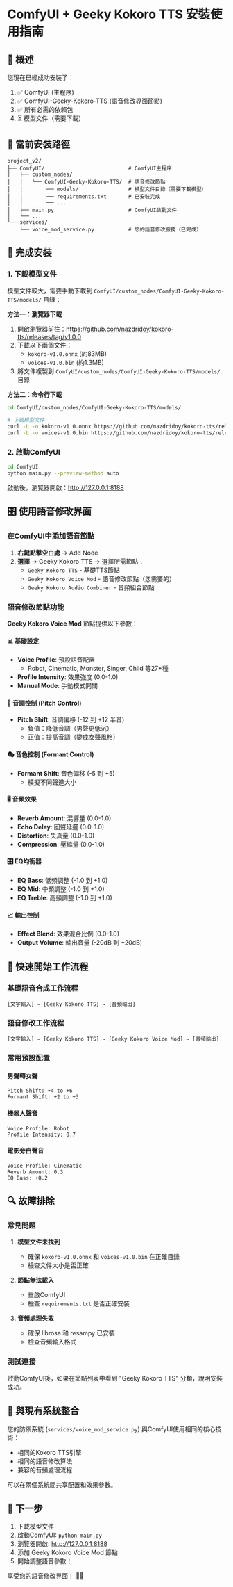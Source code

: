 # ComfyUI + Geeky Kokoro TTS 安裝使用指南

## 🎯 概述

您現在已經成功安裝了：
1. ✅ ComfyUI (主程序)
2. ✅ ComfyUI-Geeky-Kokoro-TTS (語音修改界面節點)
3. ✅ 所有必需的依賴包
4. ⏳ 模型文件（需要下載）

## 📂 當前安裝路徑

```
project_v2/
├── ComfyUI/                           # ComfyUI主程序
│   ├── custom_nodes/
│   │   └── ComfyUI-Geeky-Kokoro-TTS/  # 語音修改節點
│   │       ├── models/                # 模型文件目錄（需要下載模型）
│   │       ├── requirements.txt       # 已安裝完成
│   │       └── ...
│   ├── main.py                        # ComfyUI啟動文件
│   └── ...
└── services/
    └── voice_mod_service.py           # 您的語音修改服務（已完成）
```

## 🔧 完成安裝

### 1. 下載模型文件

模型文件較大，需要手動下載到 `ComfyUI/custom_nodes/ComfyUI-Geeky-Kokoro-TTS/models/` 目錄：

**方法一：瀏覽器下載**
1. 開啟瀏覽器前往：https://github.com/nazdridoy/kokoro-tts/releases/tag/v1.0.0
2. 下載以下兩個文件：
   - `kokoro-v1.0.onnx` (約83MB)
   - `voices-v1.0.bin` (約1.3MB)
3. 將文件複製到 `ComfyUI/custom_nodes/ComfyUI-Geeky-Kokoro-TTS/models/` 目錄

**方法二：命令行下載**
```bash
cd ComfyUI/custom_nodes/ComfyUI-Geeky-Kokoro-TTS/models/

# 下載模型文件
curl -L -o kokoro-v1.0.onnx https://github.com/nazdridoy/kokoro-tts/releases/download/v1.0.0/kokoro-v1.0.onnx
curl -L -o voices-v1.0.bin https://github.com/nazdridoy/kokoro-tts/releases/download/v1.0.0/voices-v1.0.bin
```

### 2. 啟動ComfyUI

```bash
cd ComfyUI
python main.py --preview-method auto
```

啟動後，瀏覽器開啟：http://127.0.0.1:8188

## 🎛️ 使用語音修改界面

### 在ComfyUI中添加語音節點

1. **右鍵點擊空白處** → Add Node
2. **選擇** → Geeky Kokoro TTS → 選擇所需節點：
   - `Geeky Kokoro TTS` - 基礎TTS節點
   - `Geeky Kokoro Voice Mod` - 語音修改節點（您需要的）
   - `Geeky Kokoro Audio Combiner` - 音頻組合節點

### 語音修改節點功能

**Geeky Kokoro Voice Mod** 節點提供以下參數：

#### 📊 基礎設定
- **Voice Profile**: 預設語音配置
  - Robot, Cinematic, Monster, Singer, Child 等27+種
- **Profile Intensity**: 效果強度 (0.0-1.0)
- **Manual Mode**: 手動模式開關

#### 🎵 音調控制 (Pitch Control)
- **Pitch Shift**: 音調偏移 (-12 到 +12 半音)
  - 負值：降低音調（男聲更低沉）
  - 正值：提高音調（變成女聲風格）

#### 🎭 音色控制 (Formant Control)
- **Formant Shift**: 音色偏移 (-5 到 +5)
  - 模擬不同聲道大小

#### 🎚️ 音頻效果
- **Reverb Amount**: 混響量 (0.0-1.0)
- **Echo Delay**: 回聲延遲 (0.0-1.0)
- **Distortion**: 失真量 (0.0-1.0)
- **Compression**: 壓縮量 (0.0-1.0)

#### 🎛️ EQ均衡器
- **EQ Bass**: 低頻調整 (-1.0 到 +1.0)
- **EQ Mid**: 中頻調整 (-1.0 到 +1.0)
- **EQ Treble**: 高頻調整 (-1.0 到 +1.0)

#### 📈 輸出控制
- **Effect Blend**: 效果混合比例 (0.0-1.0)
- **Output Volume**: 輸出音量 (-20dB 到 +20dB)

## 🚀 快速開始工作流程

### 基礎語音合成工作流程
```
[文字輸入] → [Geeky Kokoro TTS] → [音頻輸出]
```

### 語音修改工作流程
```
[文字輸入] → [Geeky Kokoro TTS] → [Geeky Kokoro Voice Mod] → [音頻輸出]
```

### 常用預設配置

#### 男聲轉女聲
```
Pitch Shift: +4 to +6
Formant Shift: +2 to +3
```

#### 機器人聲音
```
Voice Profile: Robot
Profile Intensity: 0.7
```

#### 電影旁白聲音
```
Voice Profile: Cinematic
Reverb Amount: 0.3
EQ Bass: +0.2
```

## 🔍 故障排除

### 常見問題

1. **模型文件未找到**
   - 確保 `kokoro-v1.0.onnx` 和 `voices-v1.0.bin` 在正確目錄
   - 檢查文件大小是否正確

2. **節點無法載入**
   - 重啟ComfyUI
   - 檢查 `requirements.txt` 是否正確安裝

3. **音頻處理失敗**
   - 確保 librosa 和 resampy 已安裝
   - 檢查音頻輸入格式

### 測試連接

啟動ComfyUI後，如果在節點列表中看到 "Geeky Kokoro TTS" 分類，說明安裝成功。

## 🔗 與現有系統整合

您的防禦系統 (`services/voice_mod_service.py`) 與ComfyUI使用相同的核心技術：
- 相同的Kokoro TTS引擎
- 相同的語音修改算法
- 兼容的音頻處理流程

可以在兩個系統間共享配置和效果參數。

## 🎯 下一步

1. 下載模型文件
2. 啟動ComfyUI: `python main.py`
3. 瀏覽器開啟: http://127.0.0.1:8188
4. 添加 Geeky Kokoro Voice Mod 節點
5. 開始調整語音參數！

享受您的語音修改界面！ 🎵✨ 